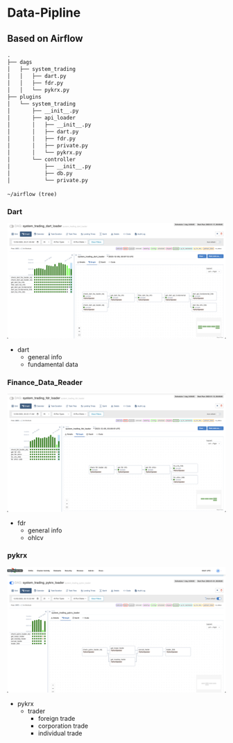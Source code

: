 # Data-Pipline

## Based on Airflow

```
.
├── dags
│   ├── system_trading
│   │   ├── dart.py
│   │   ├── fdr.py
│   │   └── pykrx.py
├── plugins
│   └── system_trading
│       ├── __init__.py
│       ├── api_loader
│       │   ├── __init__.py
│       │   ├── dart.py
│       │   ├── fdr.py
│       │   ├── private.py
│       │   └── pykrx.py
│       └── controller
│           ├── __init__.py
│           ├── db.py
│           └── private.py

~/airflow (tree)
```

### Dart
![image](./README_ASSETS/dart.png)
- dart
    - general info
    - fundamental data
### Finance_Data_Reader
![image](./README_ASSETS/fdr.png)
- fdr
    - general info
    - ohlcv

### pykrx
![image](./README_ASSETS/pykrx.png)
- pykrx
    - trader 
        - foreign trade
        - corporation trade
        - individual trade